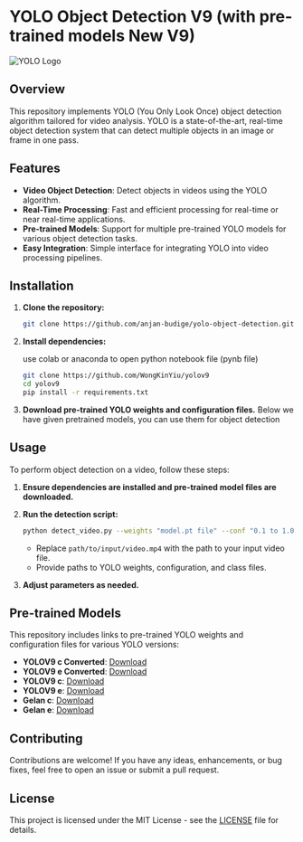 # YOLO Object Detection V9 (with pre-trained models New V9)

![YOLO Logo](https://encrypted-tbn0.gstatic.com/images?q=tbn:ANd9GcSkJBn3FSB2gHIcOj3ibbCUuPViLHAh2xqg9VRCwM0Ppg&s)

## Overview

This repository implements YOLO (You Only Look Once) object detection algorithm tailored for video analysis. YOLO is a state-of-the-art, real-time object detection system that can detect multiple objects in an image or frame in one pass.

## Features

- **Video Object Detection**: Detect objects in videos using the YOLO algorithm.
- **Real-Time Processing**: Fast and efficient processing for real-time or near real-time applications.
- **Pre-trained Models**: Support for multiple pre-trained YOLO models for various object detection tasks.
- **Easy Integration**: Simple interface for integrating YOLO into video processing pipelines.

## Installation

1. **Clone the repository:**

    ```bash
    git clone https://github.com/anjan-budige/yolo-object-detection.git
    ```

2. **Install dependencies:**

   use colab or anaconda to open python notebook file (pynb file)
   
    ```bash
    git clone https://github.com/WongKinYiu/yolov9
    cd yolov9
    pip install -r requirements.txt
    ```

4. **Download pre-trained YOLO weights and configuration files.**
   Below we have given pretrained models, you can use them for object detection

## Usage

To perform object detection on a video, follow these steps:

1. **Ensure dependencies are installed and pre-trained model files are downloaded.**
2. **Run the detection script:**

    ```bash
    python detect_video.py --weights "model.pt file" --conf "0.1 to 1.0" --source path/to/input/video.mp4 --device cpu
    ```

    - Replace `path/to/input/video.mp4` with the path to your input video file.
    - Provide paths to YOLO weights, configuration, and class files.

3. **Adjust parameters as needed.**

## Pre-trained Models

This repository includes links to pre-trained YOLO weights and configuration files for various YOLO versions:

- **YOLOV9 c Converted**: [Download](https://github.com/WongKinYiu/yolov9/releases/download/v0.1/yolov9-c-converted.pt)
- **YOLOV9 e Converted**: [Download](https://github.com/WongKinYiu/yolov9/releases/download/v0.1/yolov9-e-converted.pt)
- **YOLOV9 c**: [Download](https://github.com/WongKinYiu/yolov9/releases/download/v0.1/yolov9-c.pt)
- **YOLOV9 e**: [Download](https://github.com/WongKinYiu/yolov9/releases/download/v0.1/yolov9-e.pt)
- **Gelan c**: [Download](https://github.com/WongKinYiu/yolov9/releases/download/v0.1/gelan-c.pt)
- **Gelan e**: [Download](https://github.com/WongKinYiu/yolov9/releases/download/v0.1/gelan-e.pt)

## Contributing

Contributions are welcome! If you have any ideas, enhancements, or bug fixes, feel free to open an issue or submit a pull request.

## License

This project is licensed under the MIT License - see the [LICENSE](LICENSE) file for details.
